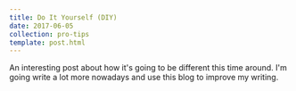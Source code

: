 ```yaml
---
title: Do It Yourself (DIY)
date: 2017-06-05
collection: pro-tips
template: post.html
---
```


An interesting post about how it's going to be different this time around. I'm going write a lot more nowadays and use this blog to improve my writing.